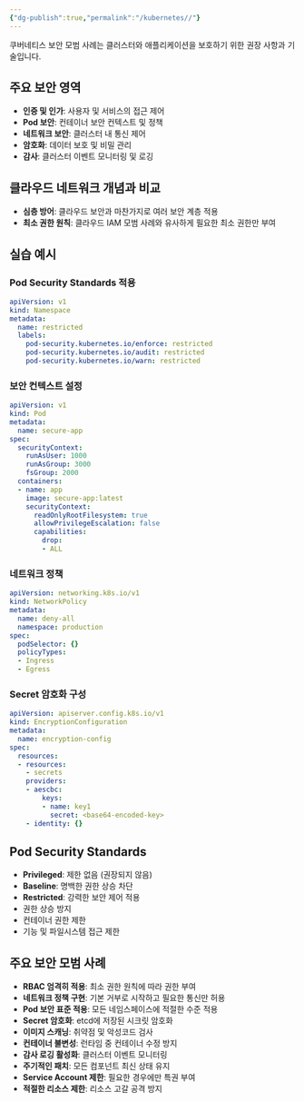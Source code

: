 ```yaml
---
{"dg-publish":true,"permalink":"/kubernetes//"}
---
```



쿠버네티스 보안 모범 사례는 클러스터와 애플리케이션을 보호하기 위한 권장 사항과 기술입니다.

## 주요 보안 영역

- **인증 및 인가**: 사용자 및 서비스의 접근 제어
- **Pod 보안**: 컨테이너 보안 컨텍스트 및 정책
- **네트워크 보안**: 클러스터 내 통신 제어
- **암호화**: 데이터 보호 및 비밀 관리
- **감사**: 클러스터 이벤트 모니터링 및 로깅

## 클라우드 네트워크 개념과 비교

- **심층 방어**: 클라우드 보안과 마찬가지로 여러 보안 계층 적용
- **최소 권한 원칙**: 클라우드 IAM 모범 사례와 유사하게 필요한 최소 권한만 부여

## 실습 예시

### Pod Security Standards 적용

```yaml
apiVersion: v1
kind: Namespace
metadata:
  name: restricted
  labels:
    pod-security.kubernetes.io/enforce: restricted
    pod-security.kubernetes.io/audit: restricted
    pod-security.kubernetes.io/warn: restricted
```

### 보안 컨텍스트 설정

```yaml
apiVersion: v1
kind: Pod
metadata:
  name: secure-app
spec:
  securityContext:
    runAsUser: 1000
    runAsGroup: 3000
    fsGroup: 2000
  containers:
  - name: app
    image: secure-app:latest
    securityContext:
      readOnlyRootFilesystem: true
      allowPrivilegeEscalation: false
      capabilities:
        drop:
        - ALL
```

### 네트워크 정책

```yaml
apiVersion: networking.k8s.io/v1
kind: NetworkPolicy
metadata:
  name: deny-all
  namespace: production
spec:
  podSelector: {}
  policyTypes:
  - Ingress
  - Egress
```

### Secret 암호화 구성

```yaml
apiVersion: apiserver.config.k8s.io/v1
kind: EncryptionConfiguration
metadata:
  name: encryption-config
spec:
  resources:
  - resources:
    - secrets
    providers:
    - aescbc:
        keys:
        - name: key1
          secret: <base64-encoded-key>
    - identity: {}
```

## Pod Security Standards

- **Privileged**: 제한 없음 (권장되지 않음)
- **Baseline**: 명백한 권한 상승 차단
- **Restricted**: 강력한 보안 제어 적용
- 권한 상승 방지
- 컨테이너 권한 제한
- 기능 및 파일시스템 접근 제한

## 주요 보안 모범 사례

- **RBAC 엄격히 적용**: 최소 권한 원칙에 따라 권한 부여
- **네트워크 정책 구현**: 기본 거부로 시작하고 필요한 통신만 허용
- **Pod 보안 표준 적용**: 모든 네임스페이스에 적절한 수준 적용
- **Secret 암호화**: etcd에 저장된 시크릿 암호화
- **이미지 스캐닝**: 취약점 및 악성코드 검사
- **컨테이너 불변성**: 런타임 중 컨테이너 수정 방지
- **감사 로깅 활성화**: 클러스터 이벤트 모니터링
- **주기적인 패치**: 모든 컴포넌트 최신 상태 유지
- **Service Account 제한**: 필요한 경우에만 특권 부여
- **적절한 리소스 제한**: 리소스 고갈 공격 방지